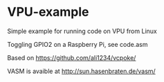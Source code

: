 # VPU-example
Simple example for running code on VPU from Linux

Toggling GPIO2 on a Raspberry Pi, see code.asm

Based on https://github.com/ali1234/vcpoke/

VASM is avaible at http://sun.hasenbraten.de/vasm/

